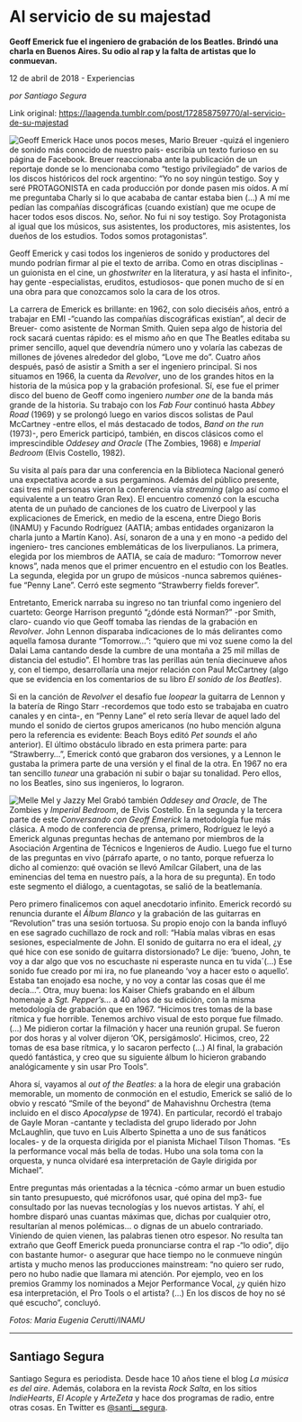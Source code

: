 # Al servicio de su majestad

**Geoff Emerick fue el ingeniero de grabación de los Beatles. Brindó una charla en Buenos Aires. Su odio al rap y la falta de artistas que lo conmuevan.**

12 de abril de 2018 - Experiencias

_por Santiago Segura_

Link original: https://laagenda.tumblr.com/post/172858759770/al-servicio-de-su-majestad

![Geoff Emerick](https://64.media.tumblr.com/4c053030268e86c1e99082227503ded5/tumblr_inline_p7jcar8TWY1t6q87u_500.jpg)
Hace unos pocos meses, Mario Breuer -quizá el ingeniero de sonido más conocido de nuestro país- escribía un texto furioso en su página de Facebook. Breuer reaccionaba ante la publicación de un reportaje donde se lo mencionaba como “testigo privilegiado” de varios de los discos históricos del rock argentino: “Yo no soy ningún testigo. Soy y seré PROTAGONISTA en cada producción por donde pasen mis oídos. A mí me preguntaba Charly si lo que acababa de cantar estaba bien (…) A mí me pedían las compañías discográficas (cuando existían) que me ocupe de hacer todos esos discos. No, señor. No fui ni soy testigo. Soy Protagonista al igual que los músicos, sus asistentes, los productores, mis asistentes, los dueños de los estudios. Todos somos protagonistas”.

Geoff Emerick y casi todos los ingenieros de sonido y productores del mundo podrían firmar al pie el texto de arriba. Como en otras disciplinas -un guionista en el cine, un *ghostwriter* en la literatura, y así hasta el infinito-, hay gente -especialistas, eruditos, estudiosos- que ponen mucho de sí en una obra para que conozcamos solo la cara de los otros.

La carrera de Emerick es brillante: en 1962, con solo dieciséis años, entró a trabajar en EMI -“cuando las compañías discográficas existían”, al decir de Breuer- como asistente de Norman Smith. Quien sepa algo de historia del rock sacará cuentas rápido: es el mismo año en que The Beatles editaba su primer sencillo, aquel que devendría número uno y volaría las cabezas de millones de jóvenes alrededor del globo, “Love me do”. Cuatro años después, pasó de asistir a Smith a ser el ingeniero principal. Si nos situamos en 1966, la cuenta da *Revolver*, uno de los grandes hitos en la historia de la música pop y la grabación profesional. Sí, ese fue el primer disco del bueno de Geoff como ingeniero *number one* de la banda más grande de la historia. Su trabajo con los *Fab Four* continuó hasta *Abbey Road* (1969) y se prolongó luego en varios discos solistas de Paul McCartney -entre ellos, el más destacado de todos, *Band on the run* (1973)-, pero Emerick participó, también, en discos clásicos como el imprescindible *Oddesey and Oracle* (The Zombies, 1968) e *Imperial Bedroom* (Elvis Costello, 1982).

Su visita al país para dar una conferencia en la Biblioteca Nacional generó una expectativa acorde a sus pergaminos. Además del público presente, casi tres mil personas vieron la conferencia vía *streaming* (algo así como el equivalente a un teatro Gran Rex). El encuentro comenzó con la escucha atenta de un puñado de canciones de los cuatro de Liverpool y las explicaciones de Emerick, en medio de la escena, entre Diego Boris (INAMU) y Facundo Rodríguez (AATIA; ambas entidades organizaron la charla junto a Martín Kano). Así, sonaron de a una y en mono -a pedido del ingeniero- tres canciones emblemáticas de los liverpulianos. La primera, elegida por los miembros de AATIA, se caía de maduro: “Tomorrow never knows”, nada menos que el primer encuentro en el estudio con los Beatles. La segunda, elegida por un grupo de músicos -nunca sabremos quiénes- fue “Penny Lane”. Cerró este segmento “Strawberry fields forever”.

Entretanto, Emerick narraba su ingreso no tan triunfal como ingeniero del cuarteto: George Harrison preguntó “¿dónde está Norman?” -por Smith, claro- cuando vio que Geoff tomaba las riendas de la grabación en *Revolver*. John Lennon disparaba indicaciones de lo más delirantes como aquella famosa durante “Tomorrow…”: “quiero que mi voz suene como la del Dalai Lama cantando desde la cumbre de una montaña a 25 mil millas de distancia del estudio”. El hombre tras las perillas aún tenía diecinueve años y, con el tiempo, desarrollaría una mejor relación con Paul McCartney (algo que se evidencia en los comentarios de su libro *El sonido de los Beatles*).  

Si en la canción de *Revolver* el desafío fue *loopear* la guitarra de Lennon y la batería de Ringo Starr -recordemos que todo esto se trabajaba en cuatro canales y en cinta-, en “Penny Lane” el reto sería llevar de aquel lado del mundo el sonido de ciertos grupos americanos (no hubo mención alguna pero la referencia es evidente: Beach Boys editó *Pet sounds* el año anterior). El último obstáculo librado en esta primera parte: para “Strawberry…”, Emerick contó que grabaron dos versiones, y a Lennon le gustaba la primera parte de una versión y el final de la otra. En 1967 no era tan sencillo *tunear* una grabación ni subir o bajar su tonalidad. Pero ellos, no los Beatles, sino sus ingenieros, lo lograron.

![Melle Mel y Jazzy Mel](https://64.media.tumblr.com/b8c790aa9a0cae76d34efb914836b5a4/tumblr_inline_p7jcasoDbN1t6q87u_500.jpg) Grabó también *Oddesey and Oracle*, de The Zombies y *Imperial Bedroom*, de Elvis Costello. En la segunda y la tercera parte de este *Conversando con Geoff Emerick* la metodología fue más clásica. A modo de conferencia de prensa, primero, Rodríguez le leyó a Emerick algunas preguntas hechas de antemano por miembros de la Asociación Argentina de Técnicos e Ingenieros de Audio. Luego fue el turno de las preguntas en vivo (párrafo aparte, o no tanto, porque refuerza lo dicho al comienzo: qué ovación se llevó Amílcar Gilabert, una de las eminencias del tema en nuestro país, a la hora de su pregunta). En todo este segmento el diálogo, a cuentagotas, se salió de la beatlemanía.

Pero primero finalicemos con aquel anecdotario infinito. Emerick recordó su renuncia durante el *Álbum Blanco* y la grabación de las guitarras en “Revolution” tras una sesión tortuosa. Su propio enojo con la banda influyó en ese sagrado cuchillazo de rock and roll: “Había malas vibras en esas sesiones, especialmente de John. El sonido de guitarra no era el ideal, ¿y qué hice con ese sonido de guitarra distorsionado? Le dije: ‘bueno, John, te voy a dar algo que vos no escuchaste ni esperaste nunca en tu vida´(…) Ese sonido fue creado por mi ira, no fue planeando ‘voy a hacer esto o aquello’. Estaba tan enojado esa noche, y no voy a contar las cosas que él me decía…”. Otra, muy buena: los Kaiser Chiefs grabando en el álbum homenaje a *Sgt. Pepper’s…* a 40 años de su edición, con la misma metodología de grabación que en 1967. “Hicimos tres tomas de la base rítmica y fue horrible. Tenemos archivo visual de esto porque fue filmado. (…) Me pidieron cortar la filmación y hacer una reunión grupal. Se fueron por dos horas y al volver dijeron ‘OK, persigámoslo’. Hicimos, creo, 22 tomas de esa base rítmica, y lo sacaron perfecto (…) Al final, la grabación quedó fantástica, y creo que su siguiente álbum lo hicieron grabando analógicamente y sin usar Pro Tools”.

Ahora sí, vayamos al *out of the Beatles*: a la hora de elegir una grabación memorable, un momento de conmoción en el estudio, Emerick se salió de lo obvio y rescató “Smile of the beyond” de Mahavishnu Orchestra (tema incluido en el disco *Apocalypse* de 1974). En particular, recordó el trabajo de Gayle Moran -cantante y tecladista del grupo liderado por John McLaughlin, que tuvo en Luis Alberto Spinetta a uno de sus fanáticos locales- y de la orquesta dirigida por el pianista Michael Tilson Thomas. “Es la performance vocal más bella de todas. Hubo una sola toma con la orquesta, y nunca olvidaré esa interpretación de Gayle dirigida por Michael”.

Entre preguntas más orientadas a la técnica -cómo armar un buen estudio sin tanto presupuesto, qué micrófonos usar, qué opina del mp3- fue consultado por las nuevas tecnologías y los nuevos artistas. Y ahí, el hombre disparó unas cuantas máximas que, dichas por cualquier otro, resultarían al menos polémicas… o dignas de un abuelo contrariado. Viniendo de quien vienen, las palabras tienen otro espesor. No resulta tan extraño que Geoff Emerick pueda pronunciarse contra el rap -“lo odio”, dijo con bastante humor- o asegurar que hace tiempo no le conmueve ningún artista y mucho menos las producciones mainstream: “no quiero ser rudo, pero no hubo nadie que llamara mi atención. Por ejemplo, veo en los premios Grammy los nominados a Mejor Performance Vocal, ¿y quién hizo esa interpretación, el Pro Tools o el artista? (…) En los discos de hoy no sé qué escucho”, concluyó.

*Fotos: Maria Eugenia Cerutti/INAMU*



---

 Santiago Segura
----------------

 Santiago Segura es periodista. Desde hace 10 años tiene el blog *La música es del aire*. Además, colabora en la revista *Rock Salta*, en los sitios *IndieHearts*, *El Acople* y *ArteZeta* y hace dos programas de radio, entre otras cosas. En Twitter es [@santi\_\_segura](https://twitter.com/santi__segura). 

